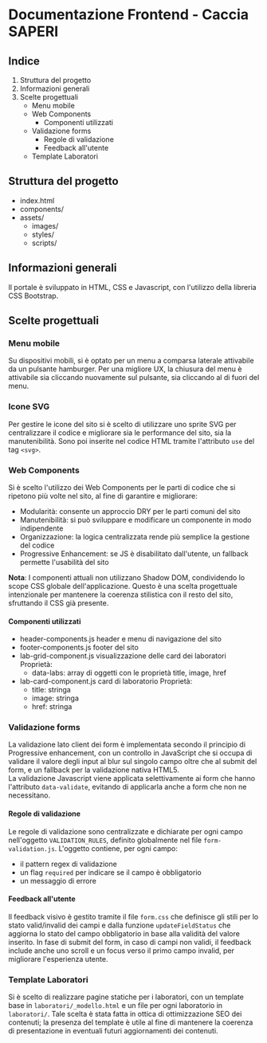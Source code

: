 # Documentazione Frontend - Caccia SAPERI

## Indice

1. Struttura del progetto
2. Informazioni generali
3. Scelte progettuali
    - Menu mobile
    - Web Components
      - Componenti utilizzati
    - Validazione forms
      - Regole di validazione
      - Feedback all'utente
    - Template Laboratori

## Struttura del progetto

- index.html
- components/
- assets/
    - images/
    - styles/
    - scripts/

## Informazioni generali

Il portale è sviluppato in HTML, CSS e Javascript, con l'utilizzo della libreria CSS Bootstrap.

## Scelte progettuali

### Menu mobile

Su dispositivi mobili, si è optato per un menu a comparsa laterale attivabile da un pulsante hamburger.
Per una migliore UX, la chiusura del menu è attivabile sia cliccando nuovamente sul pulsante, sia cliccando al di fuori del menu.

### Icone SVG

Per gestire le icone del sito si è scelto di utilizzare uno sprite SVG per centralizzare il codice e migliorare sia le performance del sito, sia la manutenibilità.
Sono poi inserite nel codice HTML tramite l'attributo `use` del tag `<svg>`.

### Web Components

Si è scelto l'utilizzo dei Web Components per le parti di codice che si ripetono più volte nel sito, al fine di garantire e migliorare:

- Modularità: consente un approccio DRY per le parti comuni del sito
- Manutenibilità: si può sviluppare e modificare un componente in modo indipendente
- Organizzazione: la logica centralizzata rende più semplice la gestione del codice
- Progressive Enhancement: se JS è disabilitato dall'utente, un fallback permette l'usabilità del sito

**Nota**: I componenti attuali non utilizzano Shadow DOM, condividendo lo scope CSS globale dell'applicazione. Questo è una scelta progettuale intenzionale per mantenere la coerenza stilistica con il resto del sito, sfruttando il CSS già presente.

#### Componenti utilizzati

- header-components.js
  header e menu di navigazione del sito
- footer-components.js
  footer del sito
- lab-grid-component.js
  visualizzazione delle card dei laboratori
  Proprietà:
  - data-labs: array di oggetti con le proprietà title, image, href
- lab-card-component.js
  card di laboratorio
  Proprietà:
  - title: stringa
  - image: stringa
  - href: stringa

<!-- TODO:
### Gestione Javascript disabilitato

Per garantire una migliore esperienza utente, è stato implementato un sistema di fallback per la visualizzazione del sito quando il Javascript è disabilitato, utilizzando il tag `<noscript>` per i contenuti dinamici, quali i web components. Questo approccio consente di garantire una visualizzazione completa del sito anche in presenza di limitazioni imposte dall'utente. Inoltre, permette di mantenere un'indicizzazione completa del sito da parte dei motori di ricerca.

### Creazione altri componenti
- form-component.js
  centralizzazione della validazione lato client, dell'invio dati, della gestione feedback
- cta-component.js
  centralizzazione stile CTA
- faq-component.js
  centralizzazione stile FAQ
-->

### Validazione forms

La validazione lato client dei form è implementata secondo il principio di Progressive enhancement, con un controllo in JavaScript che si occupa di validare il valore degli input al blur sul singolo campo oltre che al submit del form, e un fallback per la validazione nativa HTML5.  
La validazione Javascript viene applicata selettivamente ai form che hanno l'attributo `data-validate`, evitando di applicarla anche a form che non ne necessitano.

#### Regole di validazione

Le regole di validazione sono centralizzate e dichiarate per ogni campo nell'oggetto `VALIDATION_RULES`, definito globalmente nel file `form-validation.js`. L'oggetto contiene, per ogni campo: 
- il pattern regex di validazione
- un flag `required` per indicare se il campo è obbligatorio
- un messaggio di errore

#### Feedback all'utente

Il feedback visivo è gestito tramite il file `form.css` che definisce gli stili per lo stato valid/invalid dei campi e dalla funzione `updateFieldStatus` che aggiorna lo stato del campo obbligatorio in base alla validità del valore inserito.
In fase di submit del form, in caso di campi non validi, il feedback include anche uno scroll e un focus verso il primo campo invalid, per migliorare l'esperienza utente.

### Template Laboratori

Si è scelto di realizzare pagine statiche per i laboratori, con un template base in `laboratori/_modello.html` e un file per ogni laboratorio in `laboratori/`. Tale scelta è stata fatta in ottica di ottimizzazione SEO dei contenuti; la presenza del template è utile al fine di mantenere la coerenza di presentazione in eventuali futuri aggiornamenti dei contenuti.
